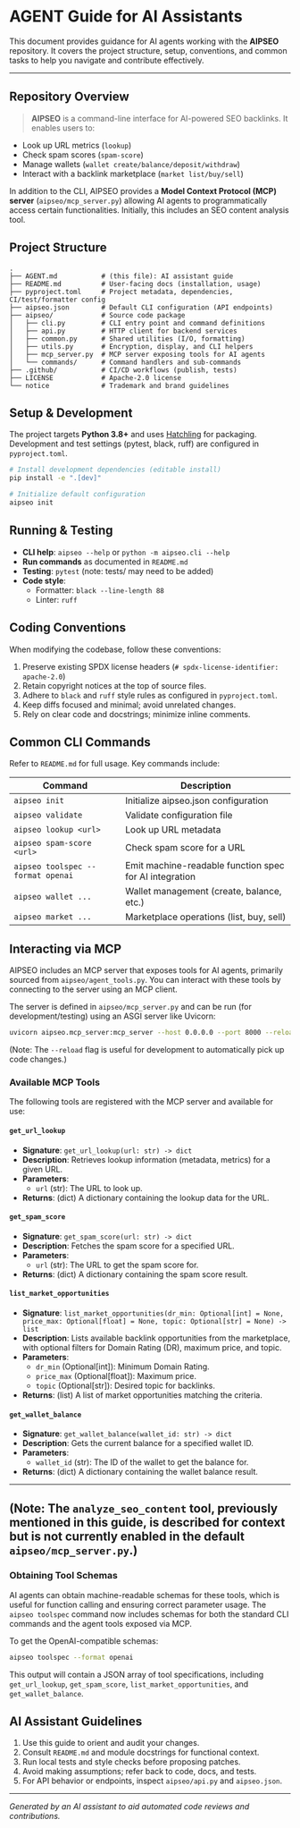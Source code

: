 # AGENT Guide for AI Assistants

This document provides guidance for AI agents working with the **AIPSEO** repository.
It covers the project structure, setup, conventions, and common tasks to help you navigate
and contribute effectively.

---

## Repository Overview

> **AIPSEO** is a command-line interface for AI-powered SEO backlinks. It enables users to:

- Look up URL metrics (`lookup`)
- Check spam scores (`spam-score`)
- Manage wallets (`wallet create/balance/deposit/withdraw`)
- Interact with a backlink marketplace (`market list/buy/sell`)

In addition to the CLI, AIPSEO provides a **Model Context Protocol (MCP) server** (`aipseo/mcp_server.py`) allowing AI agents to programmatically access certain functionalities. Initially, this includes an SEO content analysis tool.

## Project Structure

```
.
├── AGENT.md           # (this file): AI assistant guide
├── README.md          # User-facing docs (installation, usage)
├── pyproject.toml     # Project metadata, dependencies, CI/test/formatter config
├── aipseo.json        # Default CLI configuration (API endpoints)
├── aipseo/            # Source code package
│   ├── cli.py         # CLI entry point and command definitions
│   ├── api.py         # HTTP client for backend services
│   ├── common.py      # Shared utilities (I/O, formatting)
│   ├── utils.py       # Encryption, display, and CLI helpers
│   ├── mcp_server.py  # MCP server exposing tools for AI agents
│   └── commands/      # Command handlers and sub-commands
├── .github/           # CI/CD workflows (publish, tests)
├── LICENSE            # Apache-2.0 license
└── notice             # Trademark and brand guidelines
```

## Setup & Development

The project targets **Python 3.8+** and uses [Hatchling](https://hatch.pypa.io/) for packaging.
Development and test settings (pytest, black, ruff) are configured in `pyproject.toml`.

```bash
# Install development dependencies (editable install)
pip install -e ".[dev]"

# Initialize default configuration
aipseo init
```

## Running & Testing

- **CLI help**: `aipseo --help` or `python -m aipseo.cli --help`
- **Run commands** as documented in `README.md`
- **Testing**: `pytest` (note: tests/ may need to be added)
- **Code style**:
  - Formatter: `black --line-length 88`
  - Linter: `ruff`

## Coding Conventions

When modifying the codebase, follow these conventions:

1. Preserve existing SPDX license headers (`# spdx-license-identifier: apache-2.0`)
2. Retain copyright notices at the top of source files.
3. Adhere to `black` and `ruff` style rules as configured in `pyproject.toml`.
4. Keep diffs focused and minimal; avoid unrelated changes.
5. Rely on clear code and docstrings; minimize inline comments.

## Common CLI Commands

Refer to `README.md` for full usage. Key commands include:

| Command                     | Description                           |
|-----------------------------|---------------------------------------|
| `aipseo init`               | Initialize aipseo.json configuration  |
| `aipseo validate`           | Validate configuration file           |
| `aipseo lookup <url>`       | Look up URL metadata                  |
| `aipseo spam-score <url>`   | Check spam score for a URL            |
| `aipseo toolspec --format openai` | Emit machine-readable function spec for AI integration |
| `aipseo wallet ...`         | Wallet management (create, balance, etc.) |
| `aipseo market ...`         | Marketplace operations (list, buy, sell) |

## Interacting via MCP

AIPSEO includes an MCP server that exposes tools for AI agents, primarily sourced from `aipseo/agent_tools.py`. You can interact with these tools by connecting to the server using an MCP client.

The server is defined in `aipseo/mcp_server.py` and can be run (for development/testing) using an ASGI server like Uvicorn:
```bash
uvicorn aipseo.mcp_server:mcp_server --host 0.0.0.0 --port 8000 --reload
```
(Note: The `--reload` flag is useful for development to automatically pick up code changes.)

### Available MCP Tools

The following tools are registered with the MCP server and available for use:

#### `get_url_lookup`

*   **Signature**: `get_url_lookup(url: str) -> dict`
*   **Description**: Retrieves lookup information (metadata, metrics) for a given URL.
*   **Parameters**:
    *   `url` (str): The URL to look up.
*   **Returns**: (dict) A dictionary containing the lookup data for the URL.

#### `get_spam_score`

*   **Signature**: `get_spam_score(url: str) -> dict`
*   **Description**: Fetches the spam score for a specified URL.
*   **Parameters**:
    *   `url` (str): The URL to get the spam score for.
*   **Returns**: (dict) A dictionary containing the spam score result.

#### `list_market_opportunities`

*   **Signature**: `list_market_opportunities(dr_min: Optional[int] = None, price_max: Optional[float] = None, topic: Optional[str] = None) -> list`
*   **Description**: Lists available backlink opportunities from the marketplace, with optional filters for Domain Rating (DR), maximum price, and topic.
*   **Parameters**:
    *   `dr_min` (Optional[int]): Minimum Domain Rating.
    *   `price_max` (Optional[float]): Maximum price.
    *   `topic` (Optional[str]): Desired topic for backlinks.
*   **Returns**: (list) A list of market opportunities matching the criteria.

#### `get_wallet_balance`

*   **Signature**: `get_wallet_balance(wallet_id: str) -> dict`
*   **Description**: Gets the current balance for a specified wallet ID.
*   **Parameters**:
    *   `wallet_id` (str): The ID of the wallet to get the balance for.
*   **Returns**: (dict) A dictionary containing the wallet balance result.

---
(Note: The `analyze_seo_content` tool, previously mentioned in this guide, is described for context but is not currently enabled in the default `aipseo/mcp_server.py`.)
---

### Obtaining Tool Schemas

AI agents can obtain machine-readable schemas for these tools, which is useful for function calling and ensuring correct parameter usage. The `aipseo toolspec` command now includes schemas for both the standard CLI commands and the agent tools exposed via MCP.

To get the OpenAI-compatible schemas:
```bash
aipseo toolspec --format openai
```
This output will contain a JSON array of tool specifications, including `get_url_lookup`, `get_spam_score`, `list_market_opportunities`, and `get_wallet_balance`.

## AI Assistant Guidelines

1. Use this guide to orient and audit your changes.
2. Consult `README.md` and module docstrings for functional context.
3. Run local tests and style checks before proposing patches.
4. Avoid making assumptions; refer back to code, docs, and tests.
5. For API behavior or endpoints, inspect `aipseo/api.py` and `aipseo.json`.

---

*Generated by an AI assistant to aid automated code reviews and contributions.*